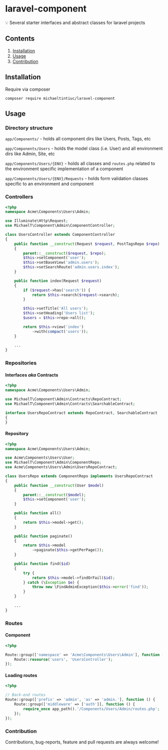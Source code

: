 # laravel-component
:bulb: Several starter interfaces and abstract classes for laravel projects

## Contents
1. [Installation](#installation)
2. [Usage](#usage)
3. [Contribution](#contribution)

## Installation

Require via composer
```shell
composer require michaeltintiuc/laravel-component
``````

## Usage

### Directory structure
`app/Components/` - holds all component dirs like Users, Posts, Tags, etc

`app/Components/Users` - holds the model class (i.e. User) and all environment dirs like Admin, Site, etc

`app/Components/Users/{ENV}` - holds all classes and `routes.php` related to the environment specific implementation of a component

`app/Components/Users/{ENV}/Requests` - holds form validation classes specific to an environment and component

### Controllers
```php
<?php
namespace Acme\Components\Users\Admin;

use Illuminate\Http\Request;
use MichaelT\Component\Admin\ComponentController;

class UsersController extends ComponentController
{
    public function __construct(Request $request, PostTagsRepo $repo)
    {
        parent::__construct($request, $repo);
        $this->setComponent('user');
        $this->setBaseView('admin.users');
        $this->setSearchRoute('admin.users.index');
    }

    public function index(Request $request)
    {
        if ($request->has('search')) {
            return $this->search($request->search);
        }

        $this->setTitle('All users');
        $this->setHeading('Users list');
        $users = $this->repo->all();

        return $this->view('index')
            ->with(compact('users'));
    }
    
    ...
}
```

### Repositories
#### Interfaces _aka_ Contracts
```php
<?php
namespace Acme\Components\Users\Admin;

use MichaelT\Component\Admin\Contracts\RepoContract;
use MichaelT\Component\Admin\Contracts\SearchableContract;

interface UsersRepoContract extends RepoContract, SearchableContract
{
}
```

#### Repository
```php
<?php
namespace Acme\Components\Users\Admin;

use Acme\Components\Users\User;
use MichaelT\Component\Admin\ComponentRepo;
use Acme\Components\Users\Admin\UsersRepoContract;

class UsersRepo extends ComponentRepo implements UsersRepoContract
{
    public function __construct(User $model)
    {
        parent::__construct($model);
        $this->setComponent('user');
    }

    public function all()
    {
        return $this->model->get();
    }

    public function paginate()
    {
        return $this->model
            ->paginate($this->getPerPage());
    }

    public function find($id)
    {
        try {
            return $this->model->findOrFail($id);
        } catch (\Exception $e) {
            throw new \FindAdminException($this->error('find'));
        }
    }
    
    ...
}
```

### Routes
#### Component
```php
<?php

Route::group(['namespace' => 'Acme\Components\Users\Admin'], function () {
    Route::resource('users', 'UsersController');
});
```

#### Loading routes
```php
<?php

// Back-end routes
Route::group(['prefix' => 'admin', 'as' => 'admin.'], function () {
    Route::group(['middleware' => ['auth']], function () {
        require_once app_path().'/Components/Users/Admin/routes.php';
    });
});
```

### Contribution

Contributions, bug-reports, feature and pull requests are always welcome!
